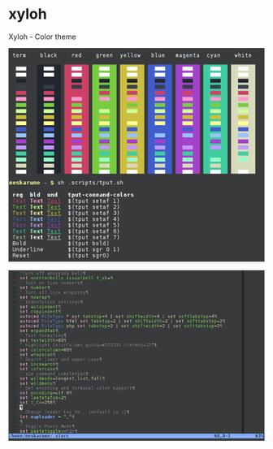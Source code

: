 xyloh
=====

Xyloh - Color theme

![Urxvt Screenshot](https://raw.githubusercontent.com/meskarune/xyloh/master/xyloh-terminal.png)

![Vim Screenshot](https://raw.githubusercontent.com/meskarune/xyloh/master/xyloh-vim.png)
